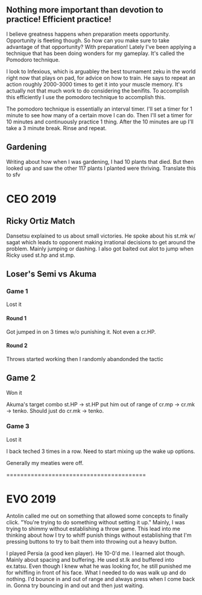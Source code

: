 ## Nothing more important than devotion to practice! Efficient practice!

I believe greatness happens when preparation meets opportunity. Opportunity is fleeting though. So how can you make sure to take advantage of that opportunity? With preparation! Lately I've been applying a technique that has been doing wonders for my gameplay. It's called the Pomodoro technique.

I look to Infexious, which is arguabley the best tournament zeku in the world right now that plays on pad, for advice on how to train. He says to repeat an action roughly 2000-3000 times to get it into your muscle memory. It's actually not that much work to do considering the benifits. To accomplish this efficiently I use the pomodoro technique to accomplish this.

The pomodoro technique is essentially an interval timer. I'll set a timer for 1 minute to see how many of a certain move I can do. Then I'll set a timer for 10 minutes and continuously practice 1 thing. After the 10 minutes are up I'll take a 3 minute break. Rinse and repeat.

## Gardening
Writing about how when I was gardening, I had 10 plants that died.
But then looked up and saw the other 117 plants I planted were thriving.
Translate this to sfv

# CEO 2019

## Ricky Ortiz Match

Dansetsu explained to us about small victories. He spoke about his st.mk w/ sagat which leads to opponent making irrational decisions to get around the problem. Mainly jumping or dashing. I also got baited out alot to jump when Ricky used st.hp and st.mp. 

## Loser's Semi vs Akuma

### Game 1

Lost it

#### Round 1

Got jumped in on 3 times w/o punishing it. Not even a cr.HP.

#### Round 2

Throws started working then I randomly abandonded the tactic

## Game 2

Won it

Akuma's target combo st.HP -> st.HP put him out of range of cr.mp -> cr.mk -> tenko. Should just do cr.mk -> tenko.

### Game 3

Lost it

I back teched 3 times in a row. Need to start mixing up the wake up options.

Generally my meaties were off.



========================================


# EVO 2019

Antolin called me out on something that allowed some concepts to finally click. "You're trying to do something without setting it up." Mainly, I was trying to shimmy without establishing a throw game. This lead into me thinking about how I try to whiff punish things without establishing that I'm pressing buttons to try to bait them into throwing out a heavy button.

I played Persia (a good ken player). He 10-0'd me. I learned alot though. Mainly about spacing and buffering. He used st.lk and buffered into ex.tatsu. Even though I knew what he was looking for, he still punished me for whiffing in front of his face. What I needed to do was walk up and do nothing. I'd bounce in and out of range and always press when I come back in. Gonna try bouncing in and out and then just waiting.

